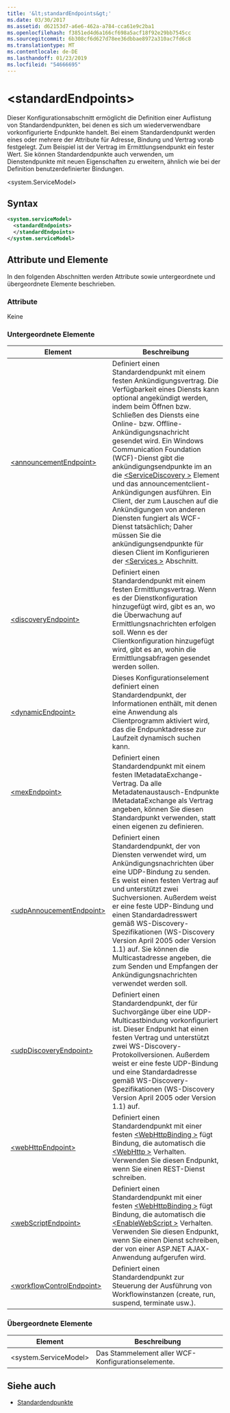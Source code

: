 ```yaml
---
title: '&lt;standardEndpoints&gt;'
ms.date: 03/30/2017
ms.assetid: d62153d7-a6e6-462a-a784-cca61e9c2ba1
ms.openlocfilehash: f3851ed4d6a166cf698a5acf18f92e29bb7545cc
ms.sourcegitcommit: 6b308cf6d627d78ee36dbbae8972a310ac7fd6c8
ms.translationtype: MT
ms.contentlocale: de-DE
ms.lasthandoff: 01/23/2019
ms.locfileid: "54666695"
---
```

# <a name="ltstandardendpointsgt"></a>&lt;standardEndpoints&gt;
Dieser Konfigurationsabschnitt ermöglicht die Definition einer Auflistung von Standardendpunkten, bei denen es sich um wiederverwendbare vorkonfigurierte Endpunkte handelt. Bei einem Standardendpunkt werden eines oder mehrere der Attribute für Adresse, Bindung und Vertrag vorab festgelegt. Zum Beispiel ist der Vertrag im Ermittlungsendpunkt ein fester Wert. Sie können Standardendpunkte auch verwenden, um Dienstendpunkte mit neuen Eigenschaften zu erweitern, ähnlich wie bei der Definition benutzerdefinierter Bindungen.  
  
 \<system.ServiceModel>  
  
## <a name="syntax"></a>Syntax  
  
```xml  
<system.serviceModel>
  <standardEndpoints>
  </standardEndpoints>
</system.serviceModel>
```  
  
## <a name="attributes-and-elements"></a>Attribute und Elemente  
 In den folgenden Abschnitten werden Attribute sowie untergeordnete und übergeordnete Elemente beschrieben.  
  
### <a name="attributes"></a>Attribute  
 Keine  
  
### <a name="child-elements"></a>Untergeordnete Elemente  
  
|Element|Beschreibung|  
|-------------|-----------------|  
|[\<announcementEndpoint>](../../../../../docs/framework/configure-apps/file-schema/wcf/announcementendpoint.md)|Definiert einen Standardendpunkt mit einem festen Ankündigungsvertrag. Die Verfügbarkeit eines Diensts kann optional angekündigt werden, indem beim Öffnen bzw. Schließen des Diensts eine Online- bzw. Offline-Ankündigungsnachricht gesendet wird. Ein Windows Communication Foundation (WCF)-Dienst gibt die ankündigungsendpunkte im an die [ \<ServiceDiscovery >](../../../../../docs/framework/configure-apps/file-schema/wcf/servicediscovery.md) Element und das announcementclient-Ankündigungen ausführen. Ein Client, der zum Lauschen auf die Ankündigungen von anderen Diensten fungiert als WCF-Dienst tatsächlich; Daher müssen Sie die ankündigungsendpunkte für diesen Client im Konfigurieren der [ \<Services >](../../../../../docs/framework/configure-apps/file-schema/wcf/services.md) Abschnitt.|  
|[\<discoveryEndpoint>](../../../../../docs/framework/configure-apps/file-schema/wcf/discoveryendpoint.md)|Definiert einen Standardendpunkt mit einem festen Ermittlungsvertrag. Wenn es der Dienstkonfiguration hinzugefügt wird, gibt es an, wo die Überwachung auf Ermittlungsnachrichten erfolgen soll. Wenn es der Clientkonfiguration hinzugefügt wird, gibt es an, wohin die Ermittlungsabfragen gesendet werden sollen.|  
|[\<dynamicEndpoint>](../../../../../docs/framework/configure-apps/file-schema/wcf/dynamicendpoint.md)|Dieses Konfigurationselement definiert einen Standardendpunkt, der Informationen enthält, mit denen eine Anwendung als Clientprogramm aktiviert wird, das die Endpunktadresse zur Laufzeit dynamisch suchen kann.|  
|[\<mexEndpoint>](../../../../../docs/framework/configure-apps/file-schema/wcf/mexendpoint.md)|Definiert einen Standardendpunkt mit einem festen IMetadataExchange-Vertrag. Da alle Metadatenaustausch-Endpunkte IMetadataExchange als Vertrag angeben, können Sie diesen Standardpunkt verwenden, statt einen eigenen zu definieren.|  
|[\<udpAnnoucementEndpoint>](../../../../../docs/framework/configure-apps/file-schema/wcf/udpannoucementendpoint.md)|Definiert einen Standardendpunkt, der von Diensten verwendet wird, um Ankündigungsnachrichten über eine UDP-Bindung zu senden. Es weist einen festen Vertrag auf und unterstützt zwei Suchversionen. Außerdem weist er eine feste UDP-Bindung und einen Standardadresswert gemäß WS-Discovery-Spezifikationen (WS-Discovery Version April 2005 oder Version 1.1) auf. Sie können die Multicastadresse angeben, die zum Senden und Empfangen der Ankündigungsnachrichten verwendet werden soll.|  
|[\<udpDiscoveryEndpoint>](../../../../../docs/framework/configure-apps/file-schema/wcf/udpdiscoveryendpoint.md)|Definiert einen Standardendpunkt, der für Suchvorgänge über eine UDP-Multicastbindung vorkonfiguriert ist. Dieser Endpunkt hat einen festen Vertrag und unterstützt zwei WS-Discovery-Protokollversionen. Außerdem weist er eine feste UDP-Bindung und eine Standardadresse gemäß WS-Discovery-Spezifikationen (WS-Discovery Version April 2005 oder Version 1.1) auf.|  
|[\<webHttpEndpoint>](../../../../../docs/framework/configure-apps/file-schema/wcf/webhttpendpoint.md)|Definiert einen Standardendpunkt mit einer festen [ \<WebHttpBinding >](../../../../../docs/framework/configure-apps/file-schema/wcf/webhttpbinding.md) fügt Bindung, die automatisch die [ \<WebHttp >](../../../../../docs/framework/configure-apps/file-schema/wcf/webhttp.md) Verhalten. Verwenden Sie diesen Endpunkt, wenn Sie einen REST-Dienst schreiben.|  
|[\<webScriptEndpoint>](../../../../../docs/framework/configure-apps/file-schema/wcf/webscriptendpoint.md)|Definiert einen Standardendpunkt mit einer festen [ \<WebHttpBinding >](../../../../../docs/framework/configure-apps/file-schema/wcf/webhttpbinding.md) fügt Bindung, die automatisch die [ \<EnableWebScript >](../../../../../docs/framework/configure-apps/file-schema/wcf/enablewebscript.md) Verhalten. Verwenden Sie diesen Endpunkt, wenn Sie einen Dienst schreiben, der von einer ASP.NET AJAX-Anwendung aufgerufen wird.|  
|[\<workflowControlEndpoint>](../../../../../docs/framework/configure-apps/file-schema/wcf/workflowcontrolendpoint.md)|Definiert einen Standardendpunkt zur Steuerung der Ausführung von Workflowinstanzen (create, run, suspend, terminate usw.).|  
  
### <a name="parent-elements"></a>Übergeordnete Elemente  
  
|Element|Beschreibung|  
|-------------|-----------------|  
|\<system.ServiceModel>|Das Stammelement aller WCF-Konfigurationselemente.|  
  
## <a name="see-also"></a>Siehe auch
- [Standardendpunkte](../../../../../docs/framework/wcf/feature-details/standard-endpoints.md)
